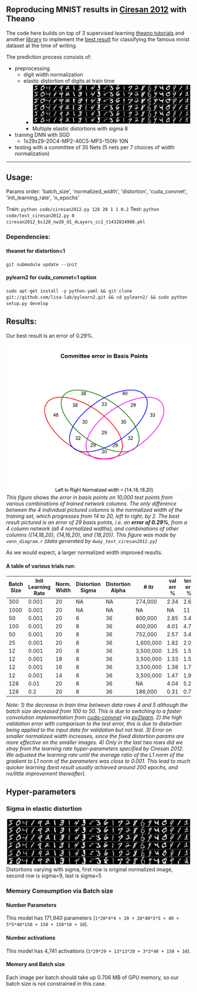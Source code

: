 Reproducing MNIST results in [Ciresan 2012](http://arxiv.org/abs/1202.2745) with Theano
---

The code here builds on top of 3 supervised learning [theano tutorials](http://deeplearning.net/tutorial/) and another [library](https://github.com/rakeshvar/theanet) to implement the [best result](http://yann.lecun.com/exdb/mnist/) for classifying the famous mnist dataset at the time of writing.

The prediction process consists of:

- preprocessing
    - digit width normalization
    - elastic distortion of digits at train time
        - ![Multiple elastic distortions with sigma 8](./plots/distortions_8_sampled.png)
        - Multiple elastic distortions with sigma 8
- training DNN with SGD
    - 1x29x29-20C4-MP2-40C5-MP3-150N-10N
- testing with a committee of 35 Nets (5 nets per 7 choices of width normalization)

---

## Usage:

Params order: 'batch_size', 'normalized_width', 'distortion', 'cuda_convnet', 'init_learning_rate', 'n_epochs'

Train: `python code/ciresan2012.py 128 20 1 1 0.2`
Test: `python code/test_ciresan2012.py 0 ciresan2012_bs128_nw20_d1_4Layers_cc1_t1432834900.pkl`

### Dependencies:

#### theanet for distortion=1

`git submodule update --init`

#### pylearn2 for cuda_convnet=1 option

`sudo apt-get install -y python-yaml && git clone git://github.com/lisa-lab/pylearn2.git && cd pylearn2/ && sudo python setup.py develop`

## Results:

Our best result is an error of 0.29%.

![4 model committees](./plots/4Model_committees.png)
*This figure shows the error in basis points on 10,000 test points from various combinations of trained network columns. The only difference between the 4 individual pictured columns is the normalized width of the training set, which progresses from 14 to 20, left to right, by 2. The best result pictured is an error of 29 basis points, i.e. an **error of 0.29%**, from a 4 column network (all 4 normalized widths), and combinations of other columns ({14,18,20}, {14,16,20}, and {18,20}). This figure was made by `venn_diagram.r` (data generated by `4way_test_ciresan2012.py`)*

As we would expect, a larger normalized width improved results.

#### A table of various trials run:


| Batch Size | Init Learning Rate | Norm. Width | Distortion Sigma | Distortion Alpha | # itr     | val err % | test err % | min | epochs |
|------------|--------------------|-------------|------------------|------------------|-----------|-----------|------------|-----|--------|
| 300        | 0.001              | 20          | NA               | NA               | 274,000   | 2.34      | 2.64       | 118 | 547    |
| 1000       | 0.001              | 20          | NA               | NA               | NA        | NA        | 11         | 60  | NA     |
| 50         | 0.001              | 20          | 6                | 36               | 800,000   | 2.85      | 3.46       | 366 | 800    |
| 100        | 0.001              | 20          | 8                | 36               | 400,000   | 4.01      | 4.79       | 243 | 800    |
| 50         | 0.001              | 20          | 8                | 36               | 752,000   | 2.57      | 3.44       | 231 | 751    |
| 25         | 0.001              | 20          | 8                | 36               | 1,600,000 | 1.82      | 2.04       | 310 | 800    |
| 12         | 0.001              | 20          | 8                | 36               | 3,500,000 | 1.25      | 1.59       | 553 | 800    |
| 12         | 0.001              | 18          | 8                | 36               | 3,500,000 | 1.33      | 1.59       | 554 | 800    |
| 12         | 0.001              | 16          | 8                | 36               | 3,500,000 | 1.38      | 1.79       | 553 | 800    |
| 12         | 0.001              | 14          | 8                | 36               | 3,500,000 | 1.47      | 1.93       | 553 | 800    |
| 128        | 0.01               | 20          | 8                | 36               | NA        | 4.04      | 5.22       | 140 | 800    |
| 128        | 0.2                | 20          | 8                | 36               | 186,000   | 0.31      | 0.79       | 77  | 431    |


*Note: 1) the decrease in train time between data rows 4 and 5 although the batch size decreased from 100 to 50. This is due to switching to a faster convolution implementation from [cuda-convnet](https://code.google.com/p/cuda-convnet/) via [py2learn](http://benanne.github.io/2014/04/03/faster-convolutions-in-theano.html). 2) the high validation error with comparison to the test error, this is due to distortion being applied to the input data for validation but not test. 3) Error on smaller normalized width increases, since the fixed distortion params are more effective on the smaller images. 4) Only in the last two rows did we stray from the learning rate hyper-parameters specified by Ciresan 2012. We adjusted the learning rate until the average ratio of the L1 norm of the gradient to L1 norm of the parameters was close to 0.001. This lead to much quicker learning (best result usually achieved around 200 epochs, and no/little improvement thereafter).*

## Hyper-parameters

### Sigma in elastic distortion

![Distortions varying with sigma, first row is original normalized image, second row is sigma=9, last is sigma=5](./plots/distortions_9_to_5.png)
Distortions varying with sigma, first row is original normalized image, second row is sigma=9, last is sigma=5

### Memory Consumption via Batch size

#### Number Parameters

This model has 171,940 parameters (`1*20*4*4 + 20 + 20*40*5*5 + 40 + 5*5*40*150 + 150 + 150*10 + 10`).

#### Number activations

This model has 4,741 activations (`1*29*29 + 13*13*20 + 3*3*40 + 150 + 10`).

#### Memory and Batch size

Each image per batch should take up 0.706 MB of GPU memory, so our batch size is not constrained in this case.

